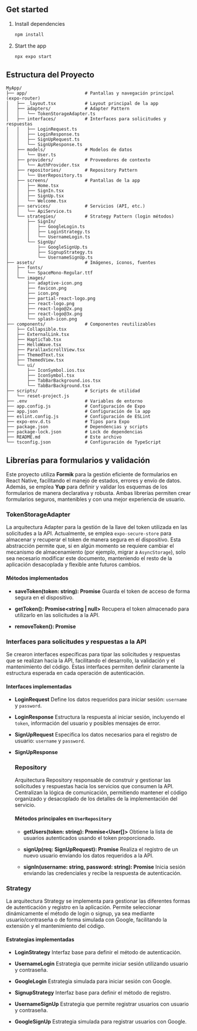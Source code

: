 ## Get started
1. Install dependencies

   ```bash
   npm install
   ```

2. Start the app

   ```bash
   npx expo start
   ```


## Estructura del Proyecto

```text
MyApp/
├── app/                      # Pantallas y navegación principal (expo-router)
│   ├── _layout.tsx           # Layout principal de la app
│   ├── adapters/             # Adapter Pattern
│   │   └── TokenStorageAdapter.ts
│   ├── interfaces/           # Interfaces para solicitudes y respuestas
│   │   ├── LoginRequest.ts
│   │   ├── LoginResponse.ts
│   │   ├── SignUpRequest.ts
│   │   └── SignUpResponse.ts
│   ├── models/               # Modelos de datos
│   │   └── User.ts
│   ├── providers/            # Proveedores de contexto
│   │   └── AuthProvider.tsx
│   ├── repositories/         # Repository Pattern
│   │   └── UserRepository.ts
│   ├── screens/              # Pantallas de la app
│   │   ├── Home.tsx
│   │   ├── SignIn.tsx
│   │   ├── SignUp.tsx
│   │   └── Welcome.tsx
│   ├── services/             # Servicios (API, etc.)
│   │   └── ApiService.ts
│   └── strategies/           # Strategy Pattern (login métodos)
│       ├── SignIn/
│       │   ├── GoogleLogin.ts
│       │   ├── LoginStrategy.ts
│       │   └── UsernameLogin.ts
│       └── SignUp/
│           ├── GoogleSignUp.ts
│           ├── SignupStrategy.ts
│           └── UsernameSignUp.ts
├── assets/                   # Imágenes, íconos, fuentes
│   ├── fonts/
│   │   └── SpaceMono-Regular.ttf
│   └── images/
│       ├── adaptive-icon.png
│       ├── favicon.png
│       ├── icon.png
│       ├── partial-react-logo.png
│       ├── react-logo.png
│       ├── react-logo@2x.png
│       ├── react-logo@3x.png
│       └── splash-icon.png
├── components/               # Componentes reutilizables
│   ├── Collapsible.tsx
│   ├── ExternalLink.tsx
│   ├── HapticTab.tsx
│   ├── HelloWave.tsx
│   ├── ParallaxScrollView.tsx
│   ├── ThemedText.tsx
│   ├── ThemedView.tsx
│   └── ui/
│       ├── IconSymbol.ios.tsx
│       ├── IconSymbol.tsx
│       ├── TabBarBackground.ios.tsx
│       └── TabBarBackground.tsx
├── scripts/                  # Scripts de utilidad
│   └── reset-project.js
├── .env                      # Variables de entorno
├── app.config.js             # Configuración de Expo
├── app.json                  # Configuración de la app
├── eslint.config.js          # Configuración de ESLint
├── expo-env.d.ts             # Tipos para Expo
├── package.json              # Dependencias y scripts
├── package-lock.json         # Lock de dependencias
├── README.md                 # Este archivo
└── tsconfig.json             # Configuración de TypeScript
```

## Librerías para formularios y validación

Este proyecto utiliza **Formik** para la gestión eficiente de formularios en React Native, facilitando el manejo de estados, errores y envío de datos. Además, se emplea **Yup** para definir y validar los esquemas de los formularios de manera declarativa y robusta. Ambas librerías permiten crear formularios seguros, mantenibles y con una mejor experiencia de usuario.

### TokenStorageAdapter

La arquitectura Adapter para la gestión de la llave del token utilizada en las solicitudes a la API. Actualmente, se emplea `expo-secure-store` para almacenar y recuperar el token de manera segura en el dispositivo. Esta abstracción permite que, si en algún momento se requiere cambiar el mecanismo de almacenamiento (por ejemplo, migrar a `AsyncStorage`), solo sea necesario modificar este documento, manteniendo el resto de la aplicación desacoplada y flexible ante futuros cambios.

#### Métodos implementados

- **saveToken(token: string): Promise<void>**
   Guarda el token de acceso de forma segura en el dispositivo.

- **getToken(): Promise<string | null>**
   Recupera el token almacenado para utilizarlo en las solicitudes a la API.

- **removeToken(): Promise<void>**



### Interfaces para solicitudes y respuestas a la API

Se crearon interfaces específicas para tipar las solicitudes y respuestas que se realizan hacia la API, facilitando el desarrollo, la validación y el mantenimiento del código. Estas interfaces permiten definir claramente la estructura esperada en cada operación de autenticación.

#### Interfaces implementadas

- **LoginRequest**
   Define los datos requeridos para iniciar sesión: `username` y `password`.

- **LoginResponse**
   Estructura la respuesta al iniciar sesión, incluyendo el `token`, información del usuario y posibles mensajes de error.

- **SignUpRequest**
   Especifica los datos necesarios para el registro de usuario: `username` y `password`.

- **SignUpResponse**

   ### Repository

   Arquitectura Repository responsable de construir y gestionar las solicitudes y respuestas hacia los servicios que consumen la API. Centralizan la lógica de comunicación, permitiendo mantener el código organizado y desacoplado de los detalles de la implementación del servicio.

   #### Métodos principales en `UserRepository`

   - **getUsers(token: string): Promise<User[]>**
      Obtiene la lista de usuarios autenticados usando el token proporcionado.

   - **signUp(req: SignUpRequest): Promise<SignUpResponse>**
      Realiza el registro de un nuevo usuario enviando los datos requeridos a la API.

   - **signIn(username: string, password: string): Promise<LoginResponse>**
      Inicia sesión enviando las credenciales y recibe la respuesta de autenticación.


### Strategy

La arquitectura Strategy se implementa para gestionar las diferentes formas de autenticación y registro en la aplicación. Permite seleccionar dinámicamente el método de login o signup, ya sea mediante usuario/contraseña o de forma simulada con Google, facilitando la extensión y el mantenimiento del código.

#### Estrategias implementadas

- **LoginStrategy**
   Interfaz base para definir el método de autenticación.

- **UsernameLogin**
   Estrategia que permite iniciar sesión utilizando usuario y contraseña.

- **GoogleLogin**
   Estrategia simulada para iniciar sesión con Google.

- **SignupStrategy**
   Interfaz base para definir el método de registro.

- **UsernameSignUp**
   Estrategia que permite registrar usuarios con usuario y contraseña.

- **GoogleSignUp**
   Estrategia simulada para registrar usuarios con Google.
